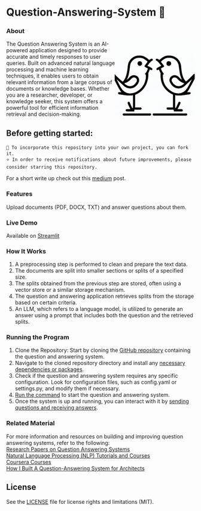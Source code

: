 # Question-Answering-System 📖
### About
<img align="right" height="200" src="https://github.com/natnew/Question-Answering-System/blob/main/images/Birds%20Talking.png">

The Question Answering System is an AI-powered application designed to provide accurate and timely responses to user queries. Built on advanced natural language processing and machine learning techniques, it enables users to obtain relevant information from a large corpus of documents or knowledge bases. Whether you are a researcher, developer, or knowledge seeker, this system offers a powerful tool for efficient information retrieval and decision-making.

## Before getting started:

    🍴 To incorporate this repository into your own project, you can fork it.
    ⭐ In order to receive notifications about future improvements, please consider starring this repository.
For a short write up check out this [medium](https://medium.com/@natashanewbold) post. 

### Features
Upload documents (PDF, DOCX, TXT) and answer questions about them.

### Live Demo
Available on [Streamlit]()

### How It Works
1. A preprocessing step is performed to clean and prepare the text data.
2. The documents are split into smaller sections or splits of a specified size. 
3. The splits obtained from the previous step are stored, often using a vector store or a similar storage mechanism. 
4. The question and answering application retrieves splits from the storage based on certain criteria. 
5. An LLM, which refers to a language model, is utilized to generate an answer using a prompt that includes both the question and the retrieved splits.


### Running the Program
1. Clone the Repository: Start by cloning the [GitHub repository](https://github.com/natnew/Question-Answering-System/tree/main) containing the question and answering system.
2. Navigate to the cloned repository directory and install any [necessary dependencies or packages](https://github.com/natnew/Question-Answering-System/blob/main/requirements.txt).
3. Check if the question and answering system requires any specific configuration. Look for configuration files, such as config.yaml or settings.py, and modify them if necessary.
4. [Run the command]() to start the question and answering system.
5. Once the system is up and running, you can interact with it by [sending questions and receiving answers](https://github.com/natnew/Question-Answering-System/blob/main/data/Architectural%20Design%20Principles%20questions.md).


### Related Material

For more information and resources on building and improving question answering systems, refer to the following:<br>
[Research Papers on Question Answering Systems](https://arxiv.org/search/cs?query=question+answering)<br>
[Natural Language Processing (NLP) Tutorials and Courses](https://www.coursera.org/courses?query=nlp)<br>
[Coursera Courses](https://www.coursera.org/courses?query=nlp)<br>
[How I Built A Question-Answering System for Architects](https://medium.com/@natashanewbold)<br>



## License

See the [LICENSE](LICENSE.md) file for license rights and limitations (MIT).
